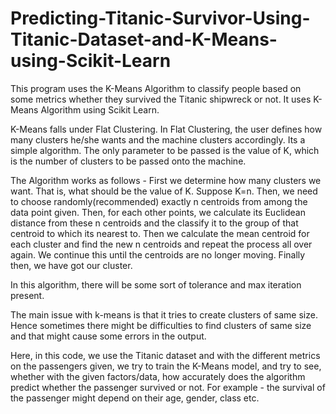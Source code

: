 # Predicting-Titanic-Survivor-Using-Titanic-Dataset-and-K-Means-using-Scikit-Learn
This program uses the K-Means Algorithm to classify people based on some metrics whether they survived the Titanic shipwreck or not. It uses K-Means Algorithm using Scikit Learn.

K-Means falls under Flat Clustering. In Flat Clustering, the user defines how many clusters he/she wants and the machine clusters accordingly.
Its a simple algorithm. The only parameter to be passed is the value of K, which is the number of clusters to be passed onto the machine. 

The Algorithm works as follows - 
    First we determine how many clusters we want. That is, what should be the value of K.
    Suppose K=n. Then, we need to choose randomly(recommended) exactly n centroids from among the data point given.
    Then, for each other points, we calculate its Euclidean distance from these n centroids and the classify it to the             group of that centroid to which its nearest to.
    Then we calculate the mean centroid for each cluster and find the new n centroids and repeat the process all over             again. We continue this until the centroids are no longer moving. Finally then, we have got our cluster.

In this algorithm, there will be some sort of tolerance and max iteration present.

The main issue with k-means is that it tries to create clusters of same size. Hence sometimes there might be difficulties to find clusters of same size and that might cause some errors in the output.

Here, in this code, we use the Titanic dataset and with the different metrics on the passengers given, we try to train the K-Means model, and try to see, whether with the given factors/data, how accurately does the algorithm predict whether the passenger survived or not.
For example - the survival of the passenger might depend on their age, gender, class etc.
